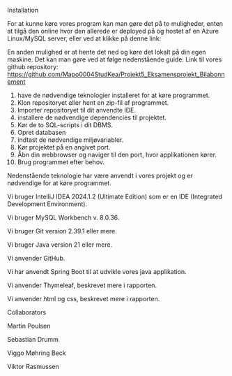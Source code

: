 Installation

For at kunne køre vores program kan man gøre det på to muligheder, enten at tilgå den online hvor den allerede er deployed på og hostet af en Azure Linux/MySQL server, eller ved at klikke på denne link: <Link>

En anden mulighed er at hente det ned og køre det lokalt på din egen maskine. Det kan man gøre ved at følge nedenstående guide:
Link til vores github repository: https://github.com/Mapo0004StudKea/Projekt5_Eksamensprojekt_Bilabonnement

1.	have de nødvendige teknologier installeret for at køre programmet.
2.	Klon repositoryet eller hent en zip-fil af programmet.
3.	Importer repositoryet til dit anvendte IDE.
4.	installere de nødvendige dependencies til projektet.
5.	Kør de to SQL-scripts i dit DBMS.
6.	Opret databasen
7.	indtast de nødvendige miljøvariabler.
8.	Kør projektet på en angivet port.
9.	Åbn din webbrowser og naviger til den port, hvor applikationen kører.
10.	Brug programmet efter behov.

Nedenstående teknologie har være anvendt i vores projekt og er nødvendige for at køre programmet.

Vi bruger IntelliJ IDEA 2024.1.2 (Ultimate Edition) som er en IDE (Integrated Development Environment).

Vi bruger MySQL Workbench v. 8.0.36.

Vi bruger Git version 2.39.1 eller mere.

Vi bruger Java version 21 eller mere.

Vi anvender GitHub.

Vi har anvendt Spring Boot til at udvikle vores java applikation.

Vi anvender Thymeleaf, beskrevet mere i rapporten.

Vi anvender html og css, beskrevet mere i rapporten.

Collaborators

Martin Poulsen

Sebastian Drumm

Viggo Møhring Beck

Viktor Rasmussen

